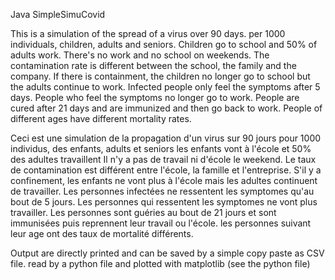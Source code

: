 Java SimpleSimuCovid

This is a simulation of the spread of a virus over 90 days.
per 1000 individuals, children, adults and seniors.
Children go to school and 50% of adults work.
There's no work and no school on weekends.
The contamination rate is different between the school, the family and the company.
If there is containment, the children no longer go to school but the adults continue to work.
Infected people only feel the symptoms after 5 days.
People who feel the symptoms no longer go to work.
People are cured after 21 days and are immunized and then go back to work.
People of different ages have different mortality rates.


Ceci est une simulation de la propagation d'un virus sur 90 jours
pour 1000 individus, des enfants, adults et seniors
les enfants vont à l'école et 50% des adultes travaillent
Il n'y a pas de travail ni d'école le weekend.
Le taux de contamination est différent entre l'école, la famille et l'entreprise.
S'il y a confinement, les enfants ne vont plus à l'école mais les adultes continuent de travailler.
Les personnes infectées ne ressentent les symptomes qu'au bout de 5 jours.
Les personnes qui ressentent les symptomes ne vont plus travailler.
Les personnes sont guéries au bout de 21 jours et sont immunisées puis reprennent leur travail ou l'école.
les personnes suivant leur age ont des taux de mortalité différents.


Output are directly printed and can be saved by a simple copy paste as CSV file.
read by a python file and plotted with matplotlib (see the python file)

